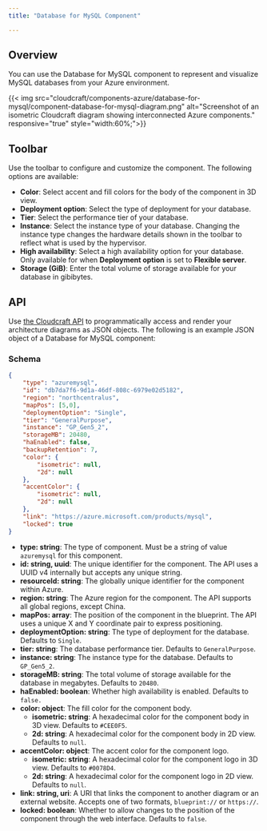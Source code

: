 ```yaml
---
title: "Database for MySQL Component"

---
```


## Overview

You can use the Database for MySQL component to represent and visualize MySQL databases from your Azure environment.

{{< img src="cloudcraft/components-azure/database-for-mysql/component-database-for-mysql-diagram.png" alt="Screenshot of an isometric Cloudcraft diagram showing interconnected Azure components." responsive="true" style="width:60%;">}}

## Toolbar

Use the toolbar to configure and customize the component. The following options are available:

- **Color**: Select accent and fill colors for the body of the component in 3D view.
- **Deployment option**: Select the type of deployment for your database.
- **Tier**: Select the performance tier of your database.
- **Instance**: Select the instance type of your database. Changing the instance type changes the hardware details shown in the toolbar to reflect what is used by the hypervisor.
- **High availability**: Select a high availability option for your database. Only available for when **Deployment option** is set to **Flexible server**.
- **Storage (GiB)**: Enter the total volume of storage available for your database in gibibytes.

## API

Use [the Cloudcraft API][1] to programmatically access and render your architecture diagrams as JSON objects. The following is an example JSON object of a Database for MySQL component:

### Schema

```json
{
	"type": "azuremysql",
	"id": "db7da7f6-9d1a-46df-808c-6979e02d5182",
	"region": "northcentralus",
	"mapPos": [5,0],
	"deploymentOption": "Single",
	"tier": "GeneralPurpose",
	"instance": "GP_Gen5_2",
	"storageMB": 20480,
	"haEnabled": false,
	"backupRetention": 7,
	"color": {
		"isometric": null,
		"2d": null
	},
	"accentColor": {
		"isometric": null,
		"2d": null
	},
	"link": "https://azure.microsoft.com/products/mysql",
	"locked": true
}
```

- **type: string**: The type of component. Must be a string of value `azuremysql` for this component.
- **id: string, uuid**: The unique identifier for the component. The API uses a UUID v4 internally but accepts any unique string.
- **resourceId: string**: The globally unique identifier for the component within Azure.
- **region: string**: The Azure region for the component. The API supports all global regions, except China.
- **mapPos: array**: The position of the component in the blueprint. The API uses a unique X and Y coordinate pair to express positioning.
- **deploymentOption: string**: The type of deployment for the database. Defaults to `Single`.
- **tier: string**: The database performance tier. Defaults to `GeneralPurpose`.
- **instance: string**: The instance type for the database. Defaults to `GP_Gen5_2`.
- **storageMB: string**: The total volume of storage available for the database in megabytes. Defaults to `20480`.
- **haEnabled: boolean**: Whether high availability is enabled. Defaults to `false.`
- **color: object**: The fill color for the component body.
  - **isometric: string**: A hexadecimal color for the component body in 3D view. Defaults to `#CEE0F5`.
  - **2d: string**: A hexadecimal color for the component body in 2D view. Defaults to `null`.
- **accentColor: object**: The accent color for the component logo.
  - **isometric: string**: A hexadecimal color for the component logo in 3D view. Defaults to `#0078D4`.
  - **2d: string**: A hexadecimal color for the component logo in 2D view. Defaults to `null`.
- **link: string, uri**: A URI that links the component to another diagram or an external website. Accepts one of two formats, `blueprint://` or `https://`.
- **locked: boolean**: Whether to allow changes to the position of the component through the web interface. Defaults to `false`.

[1]: https://developers.cloudcraft.co/
